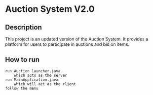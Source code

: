 # Auction System V2.0

## Description
This project is an updated version of the Auction System. It provides a platform for users to participate in auctions and bid on items.

## How to run
    run Auction launcher.java
        which acts as the server    
    run MainApplication.java
        which will act as the client
    follow the menu
